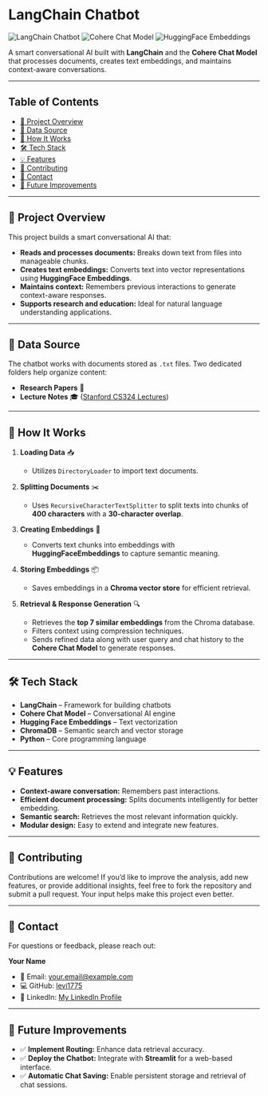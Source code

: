 # LangChain Chatbot

![LangChain Chatbot](https://img.shields.io/badge/LangChain-Chatbot-blueviolet)
![Cohere Chat Model](https://img.shields.io/badge/Cohere-Chat--Model-green)
![HuggingFace Embeddings](https://img.shields.io/badge/HuggingFace-Embeddings-yellow)

A smart conversational AI built with **LangChain** and the **Cohere Chat Model** that processes documents, creates text embeddings, and maintains context-aware conversations.

---

## Table of Contents

- [🚀 Project Overview](#-project-overview)
- [📂 Data Source](#-data-source)
- [🔧 How It Works](#-how-it-works)
- [🛠 Tech Stack](#-tech-stack)
- [💡 Features](#-features)
- [🤝 Contributing](#-contributing)
- [📧 Contact](#-contact)
- [🎯 Future Improvements](#-future-improvements)

---

## 🚀 Project Overview

This project builds a smart conversational AI that:

- **Reads and processes documents:** Breaks down text from files into manageable chunks.
- **Creates text embeddings:** Converts text into vector representations using **HuggingFace Embeddings**.
- **Maintains context:** Remembers previous interactions to generate context-aware responses.
- **Supports research and education:** Ideal for natural language understanding applications.

---

## 📂 Data Source

The chatbot works with documents stored as `.txt` files. Two dedicated folders help organize content:

- **Research Papers** 📄
- **Lecture Notes** 🎓 ([Stanford CS324 Lectures](https://stanford-cs324.github.io/winter2022/lectures/))

---

## 🔧 How It Works

1. **Loading Data** 📥  
   - Utilizes `DirectoryLoader` to import text documents.

2. **Splitting Documents** ✂️  
   - Uses `RecursiveCharacterTextSplitter` to split texts into chunks of **400 characters** with a **30-character overlap**.

3. **Creating Embeddings** 🤖  
   - Converts text chunks into embeddings with **HuggingFaceEmbeddings** to capture semantic meaning.

4. **Storing Embeddings** 📦  
   - Saves embeddings in a **Chroma vector store** for efficient retrieval.

5. **Retrieval & Response Generation** 🔍  
   - Retrieves the **top 7 similar embeddings** from the Chroma database.
   - Filters context using compression techniques.
   - Sends refined data along with user query and chat history to the **Cohere Chat Model** to generate responses.

---

## 🛠 Tech Stack

- **LangChain** – Framework for building chatbots
- **Cohere Chat Model** – Conversational AI engine
- **Hugging Face Embeddings** – Text vectorization
- **ChromaDB** – Semantic search and vector storage
- **Python** – Core programming language

---

## 💡 Features

- **Context-aware conversation:** Remembers past interactions.
- **Efficient document processing:** Splits documents intelligently for better embedding.
- **Semantic search:** Retrieves the most relevant information quickly.
- **Modular design:** Easy to extend and integrate new features.

---

## 🤝 Contributing

Contributions are welcome! If you’d like to improve the analysis, add new features, or provide additional insights, feel free to fork the repository and submit a pull request. Your input helps make this project even better.

---

## 📧 Contact

For questions or feedback, please reach out:

**Your Name**  
- 📧 Email: [your.email@example.com](mailto:vedantpimple1775@gmail.com)  
- 💻 GitHub: [levi1775](https://github.com/levi1775)  
- 🔗 LinkedIn: [My LinkedIn Profile](https://www.linkedin.com/in/vedant-pimple-523a65228/)


---

## 🎯 Future Improvements

- ✅ **Implement Routing:** Enhance data retrieval accuracy.
- ✅ **Deploy the Chatbot:** Integrate with **Streamlit** for a web-based interface.
- ✅ **Automatic Chat Saving:** Enable persistent storage and retrieval of chat sessions.
